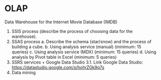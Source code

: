 # OLAP
Data Warehouse for the Internet Movie Database (IMDB)
1. SSIS process (describe the process of choosing data for the warehouse).
2. SSAS process
    a. Describe the schema (star/snow) and the process of building a cube.
    b. Using analysis service (manual) (minimum: 15 queries)
    c. Using analysis service (MDX) (minimum: 15 queries)
    d. Using analysis by Pivot table in Excel (minimum: 5 queries)
3. SSRS services + Google Data Studio 
    3.1. Link Google Data Studio:  https://datastudio.google.com/s/hohrZGk9q7s
4. Data mining

